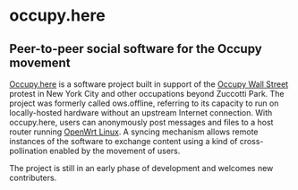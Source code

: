 # occupy.here

## Peer-to-peer social software for the Occupy movement

[Occupy.here](http://occupyhere.org/) is a software project built in support of the [Occupy Wall Street](http://nycga.net/) protest in New York City and other occupations beyond Zuccotti Park. The project was formerly called ows.offline, referring to its capacity to run on locally-hosted hardware without an upstream Internet connection. With occupy.here, users can anonymously post messages and files to a host router running [OpenWrt Linux](https://openwrt.org/). A syncing mechanism allows remote instances of the software to exchange content using a kind of cross-pollination enabled by the movement of users.

The project is still in an early phase of development and welcomes new contributers.

